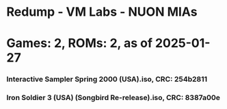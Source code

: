 # Redump - VM Labs - NUON MIAs
# Games: 2, ROMs: 2, as of 2025-01-27
### Interactive Sampler Spring 2000 (USA).iso, CRC: 254b2811
### Iron Soldier 3 (USA) (Songbird Re-release).iso, CRC: 8387a00e
